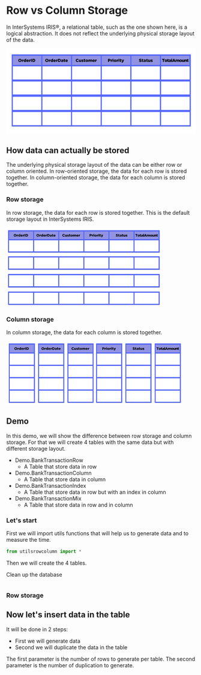 # Row vs Column Storage

In InterSystems IRIS®, a relational table, such as the one shown here, is a logical abstraction. It does not reflect the underlying physical storage layout of the data.

![image info](https://github.com/grongierisc/iris-devslam/blob/master/misc/img/table_abstraction.png?raw=true)

## How data can actually be stored

The underlying physical storage layout of the data can be either row or column oriented. In row-oriented storage, the data for each row is stored together. In column-oriented storage, the data for each column is stored together.

### Row storage

In row storage, the data for each row is stored together. This is the default storage layout in InterSystems IRIS.

![image info](https://github.com/grongierisc/iris-devslam/blob/master/misc/img/table_row_storage.png?raw=true)

### Column storage

In column storage, the data for each column is stored together.

![image info](https://github.com/grongierisc/iris-devslam/blob/master/misc/img/table_col_storage.png?raw=true)

## Demo

In this demo, we will show the difference between row storage and column storage.
For that we will create 4 tables with the same data but with different storage layout.

* Demo.BankTransactionRow
  * A Table that store data in row
* Demo.BankTransactionColumn
  * A Table that store data in column
* Demo.BankTransactionIndex
  * A Table that store data in row but with an index in column
* Demo.BankTransactionMix
  * A Table that store data in row and in column

### Let's start

First we will import utils functions that will help us to generate data and to measure the time.

```python
from utilsrowcolumn import * 
```

Then we will create the 4 tables.

Clean up the database

```python
```

### Row storage

## Now let's insert data in the table

It will be done in 2 steps:
* First we will generate data
* Second we will duplicate the data in the table

The first parameter is the number of rows to generate per table.
The second parameter is the number of duplication to generate.

```python
```


```python
```
